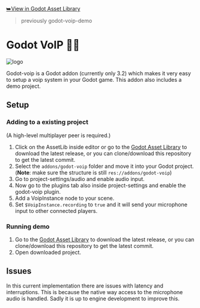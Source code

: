 [⮩View in Godot Asset Library](https://godotengine.org/asset-library/asset/425)
>previously godot-voip-demo
# Godot VoIP 🎤📡
![logo](https://raw.githubusercontent.com/casbrugman/godot-voip/master/icon.png "Logo")

Godot-voip is a Godot addon (currently only 3.2) which makes it very easy to setup a voip system in your Godot game. This addon also includes a demo project.

## Setup

### Adding to a existing project

(A high-level multiplayer peer is required.)
1. Click on the AssetLib inside editor or go to the [Godot Asset Library](https://godotengine.org/asset-library/asset/425) to download the latest release, or you can clone/download this repository to get the latest commit.
2. Select the `addons/godot-voip` folder and move it into your Godot project. 
(**Note**: make sure the structure is still `res://addons/godot-voip`)
3. Go to project-settings/audio and enable audio input.
4. Now go to the plugins tab also inside project-settings and enable the godot-voip plugin.
5. Add a VoipInstance node to your scene.
6. Set `$VoipInstance.recording` to `true` and it will send your microphone input to other connected players.

### Running demo
1. Go to the [Godot Asset Library](https://godotengine.org/asset-library/asset/425) to download the latest release, or you can clone/download this repository to get the latest commit.
2. Open downloaded project.

## Issues

In this current implementation there are issues with latency and interruptions. This is because the native way access to the microphone audio is handled. Sadly it is up to engine development to improve this.
